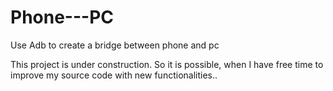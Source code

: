 # Phone---PC
Use Adb to create a bridge between phone and pc


This project is under construction. 
So it is possible, when I have free time to improve my source code with new functionalities..
